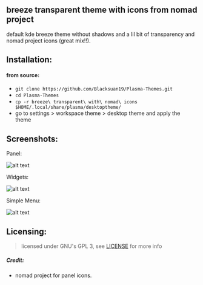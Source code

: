 ## breeze transparent theme with icons from nomad project

default kde breeze theme without shadows and a lil bit of transparency and nomad project icons (great mix!!).

## Installation:

#### from source:
- `git clone https://github.com/Blacksuan19/Plasma-Themes.git`
- `cd Plasma-Themes`
- `cp -r breeze\ transparent\ with\ nomad\ icons $HOME/.local/share/plasma/desktoptheme/`
- go to settings > workspace theme > desktop theme and apply the theme

## Screenshots:

Panel:

![alt text](https://raw.githubusercontent.com/Madkita/Plasma-Themes/master/Breeze%20Transparent%20With%20Nomad%20Icons/Screenshots/Screenshot_20180104_085558.png)

Widgets:

![alt text](https://raw.githubusercontent.com/Madkita/Plasma-Themes/master/Breeze%20Transparent%20With%20Nomad%20Icons/Screenshots/Screenshot_20180104_085539.png)

Simple Menu:

![alt text](https://raw.githubusercontent.com/Madkita/Plasma-Themes/master/Breeze%20Transparent%20With%20Nomad%20Icons/Screenshots/Screenshot_20180104_085645.png)








## Licensing: 

> licensed under GNU's GPL 3, see [LICENSE](https://github.com/Blacksuan19/Plasma-Themes/blob/master/LICENSE) for more info



##### Credit:

- nomad project for panel icons.
